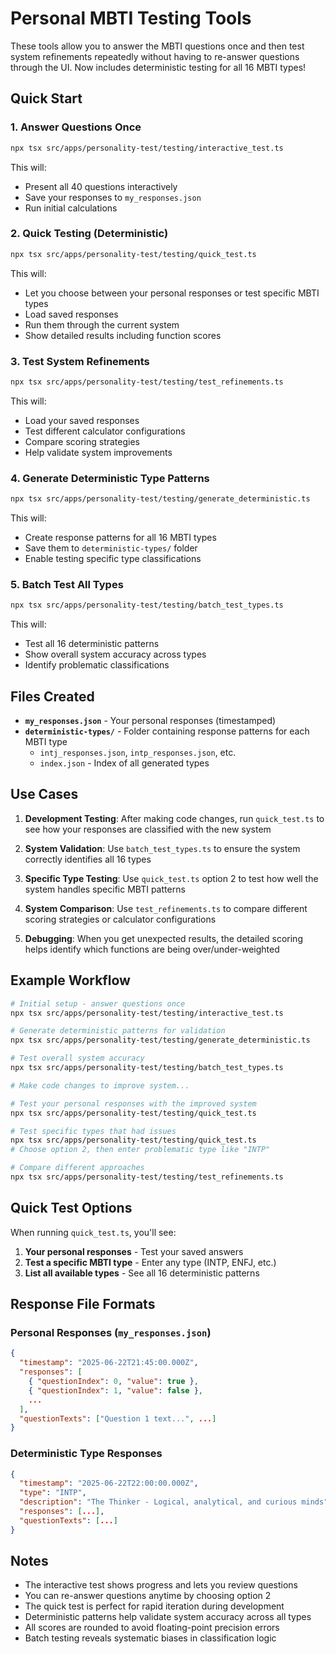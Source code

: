 # Personal MBTI Testing Tools

These tools allow you to answer the MBTI questions once and then test system refinements repeatedly without having to re-answer questions through the UI. Now includes deterministic testing for all 16 MBTI types!

## Quick Start

### 1. Answer Questions Once
```bash
npx tsx src/apps/personality-test/testing/interactive_test.ts
```
This will:
- Present all 40 questions interactively
- Save your responses to `my_responses.json`
- Run initial calculations

### 2. Quick Testing (Deterministic)
```bash
npx tsx src/apps/personality-test/testing/quick_test.ts
```
This will:
- Let you choose between your personal responses or test specific MBTI types
- Load saved responses
- Run them through the current system
- Show detailed results including function scores

### 3. Test System Refinements
```bash
npx tsx src/apps/personality-test/testing/test_refinements.ts
```
This will:
- Load your saved responses
- Test different calculator configurations
- Compare scoring strategies
- Help validate system improvements

### 4. Generate Deterministic Type Patterns
```bash
npx tsx src/apps/personality-test/testing/generate_deterministic.ts
```
This will:
- Create response patterns for all 16 MBTI types
- Save them to `deterministic-types/` folder
- Enable testing specific type classifications

### 5. Batch Test All Types
```bash
npx tsx src/apps/personality-test/testing/batch_test_types.ts
```
This will:
- Test all 16 deterministic patterns
- Show overall system accuracy across types
- Identify problematic classifications

## Files Created

- **`my_responses.json`** - Your personal responses (timestamped)
- **`deterministic-types/`** - Folder containing response patterns for each MBTI type
  - `intj_responses.json`, `intp_responses.json`, etc.
  - `index.json` - Index of all generated types

## Use Cases

1. **Development Testing**: After making code changes, run `quick_test.ts` to see how your responses are classified with the new system

2. **System Validation**: Use `batch_test_types.ts` to ensure the system correctly identifies all 16 types

3. **Specific Type Testing**: Use `quick_test.ts` option 2 to test how well the system handles specific MBTI patterns

4. **System Comparison**: Use `test_refinements.ts` to compare different scoring strategies or calculator configurations

5. **Debugging**: When you get unexpected results, the detailed scoring helps identify which functions are being over/under-weighted

## Example Workflow

```bash
# Initial setup - answer questions once
npx tsx src/apps/personality-test/testing/interactive_test.ts

# Generate deterministic patterns for validation
npx tsx src/apps/personality-test/testing/generate_deterministic.ts

# Test overall system accuracy
npx tsx src/apps/personality-test/testing/batch_test_types.ts

# Make code changes to improve system...

# Test your personal responses with the improved system
npx tsx src/apps/personality-test/testing/quick_test.ts

# Test specific types that had issues
npx tsx src/apps/personality-test/testing/quick_test.ts
# Choose option 2, then enter problematic type like "INTP"

# Compare different approaches
npx tsx src/apps/personality-test/testing/test_refinements.ts
```

## Quick Test Options

When running `quick_test.ts`, you'll see:

1. **Your personal responses** - Test your saved answers
2. **Test a specific MBTI type** - Enter any type (INTP, ENFJ, etc.)
3. **List all available types** - See all 16 deterministic patterns

## Response File Formats

### Personal Responses (`my_responses.json`)
```json
{
  "timestamp": "2025-06-22T21:45:00.000Z",
  "responses": [
    { "questionIndex": 0, "value": true },
    { "questionIndex": 1, "value": false },
    ...
  ],
  "questionTexts": ["Question 1 text...", ...]
}
```

### Deterministic Type Responses
```json
{
  "timestamp": "2025-06-22T22:00:00.000Z",
  "type": "INTP",
  "description": "The Thinker - Logical, analytical, and curious minds",
  "responses": [...],
  "questionTexts": [...]
}
```

## Notes

- The interactive test shows progress and lets you review questions
- You can re-answer questions anytime by choosing option 2
- The quick test is perfect for rapid iteration during development
- Deterministic patterns help validate system accuracy across all types
- All scores are rounded to avoid floating-point precision errors
- Batch testing reveals systematic biases in classification logic
